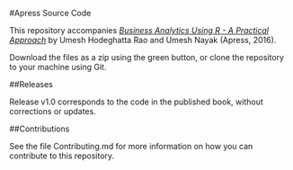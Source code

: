 #Apress Source Code

This repository accompanies [*Business Analytics Using R - A Practical Approach*](http://www.apress.com/9781484225134) by Umesh Hodeghatta Rao and Umesh Nayak (Apress, 2016).

[comment]: #cover

Download the files as a zip using the green button, or clone the repository to your machine using Git.

##Releases

Release v1.0 corresponds to the code in the published book, without corrections or updates.

##Contributions

See the file Contributing.md for more information on how you can contribute to this repository.
